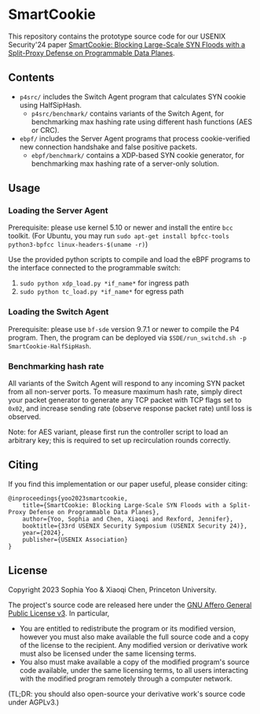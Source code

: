 # SmartCookie

This repository contains the prototype source code for our USENIX Security'24 paper [SmartCookie: Blocking Large-Scale SYN Floods with a Split-Proxy Defense on Programmable Data Planes](#).

## Contents

* `p4src/` includes the Switch Agent program that calculates SYN cookie using HalfSipHash.
	* `p4src/benchmark/` contains variants of the Switch Agent, for benchmarking max hashing rate using different hash functions (AES or CRC).
* `ebpf/` includes the Server Agent programs that process cookie-verified new connection handshake and false positive packets.
	* `ebpf/benchmark/` contains a XDP-based SYN cookie generator, for benchmarking max hashing rate of a server-only solution.

## Usage

### Loading the Server Agent

Prerequisite: please use kernel 5.10 or newer and install the entire `bcc` toolkit.
(For Ubuntu, you may run `sudo apt-get install bpfcc-tools python3-bpfcc linux-headers-$(uname -r)`)

Use the provided python scripts to compile and load the eBPF programs to the interface connected to the programmable switch:

1. `sudo python xdp_load.py *if_name*` for ingress path
2. `sudo python tc_load.py *if_name*` for egress path

### Loading the Switch Agent

Prerequisite: please use `bf-sde` version 9.7.1 or newer to compile the P4 program. Then, the program can be deployed via `$SDE/run_switchd.sh -p SmartCookie-HalfSipHash`.

### Benchmarking hash rate

All variants of the Switch Agent will respond to any incoming SYN packet from all non-server ports. To measure maximum hash rate, simply direct your packet generator to generate any TCP packet with TCP flags set to `0x02`, and increase sending rate (observe response packet rate) until loss is observed.

Note: for AES variant, please first run the controller script to load an arbitrary key; this is required to set up recirculation rounds correctly. 


## Citing
If you find this implementation or our paper useful, please consider citing:

    @inproceedings{yoo2023smartcookie,
        title={SmartCookie: Blocking Large-Scale SYN Floods with a Split-Proxy Defense on Programmable Data Planes},
        author={Yoo, Sophia and Chen, Xiaoqi and Rexford, Jennifer},
        booktitle={33rd USENIX Security Symposium (USENIX Security 24)},
        year={2024},
        publisher={USENIX Association}
    }

## License

Copyright 2023 Sophia Yoo & Xiaoqi Chen, Princeton University.

The project's source code are released here under the [GNU Affero General Public License v3](https://www.gnu.org/licenses/agpl-3.0.html). In particular,
- You are entitled to redistribute the program or its modified version, however you must also make available the full source code and a copy of the license to the recipient. Any modified version or derivative work must also be licensed under the same licensing terms.
- You also must make available a copy of the modified program's source code available, under the same licensing terms, to all users interacting with the modified program remotely through a computer network.

(TL;DR: you should also open-source your derivative work's source code under AGPLv3.)
